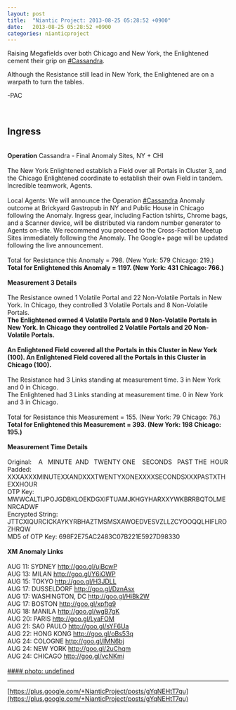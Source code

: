 ```yaml
---
layout: post
title:  "Niantic Project: 2013-08-25 05:28:52 +0900"
date:   2013-08-25 05:28:52 +0900
categories: nianticproject
---
```

Raising Megafields over both Chicago and New York, the Enlightened cement their grip on [#Cassandra](https://plus.google.com/s/%23Cassandra "").

Although the Resistance still lead in New York, the Enlightened are on a warpath to turn the tables.

-PAC<div class="shared"><br /><h2>Ingress</h2><br /><b>Operation</b> Cassandra - Final Anomaly Sites, NY + CHI<br /><br />The New York Enlightened establish a Field over all Portals in Cluster 3, and the Chicago Enlightened coordinate to establish their own Field in tandem. Incredible teamwork, Agents.<br /><br />Local Agents: We will announce the Operation <a rel="nofollow" class="ot-hashtag" href="https://plus.google.com/s/%23Cassandra">#Cassandra</a> Anomaly outcome at Brickyard Gastropub in NY and Public House in Chicago following the Anomaly. Ingress gear, including Faction tshirts, Chrome bags, and a Scanner device, will be distributed via random number generator to Agents on-site. We recommend you proceed to the Cross-Faction Meetup Sites immediately following the Anomaly. The Google+ page will be updated following the live announcement.<br /><br />Total for Resistance this Anomaly = 798. (New York: 579 Chicago: 219.)<br /><b>Total for Enlightened this Anomaly = 1197. (New York: 431 Chicago: 766.)</b><br /><br /><b>Measurement 3 Details</b><br /><br />The Resistance owned 1 Volatile Portal and 22 Non-Volatile Portals in New York. In Chicago, they controlled 3 Volatile Portals and 8 Non-Volatile Portals.<br /><b>The Enlightened owned 4 Volatile Portals and 9 Non-Volatile Portals in New York. In Chicago they controlled 2 Volatile Portals and 20 Non-Volatile Portals.</b><br /><br /><b>An Enlightened Field covered all the Portals in this Cluster in New York (100). An Enlightened Field covered all the Portals in this Cluster in Chicago (100).</b><br /><br />The Resistance had 3 Links standing at measurement time. 3 in New York and 0 in Chicago.<br />The Enlightened had 3 Links standing at measurement time. 0 in New York and 3 in Chicago.<br /><br />Total for Resistance this Measurement = 155. (New York: 79 Chicago: 76.)<br /><b>Total for Enlightened this Measurement = 393. (New York: 198 Chicago: 195.)</b><br /><br /><b>Measurement Time Details</b><br /><br />Original:    A   MINUTE  AND   TWENTY ONE    SECONDS   PAST THE  HOUR<br />Padded: XXXAXXXMINUTEXXANDXXXTWENTYXONEXXXXSECONDSXXXPASTXTHEXXHOUR<br />OTP Key: MWWCALTIJPOJGDBKLOEKDGXIFTUAMJKHGYHARXXYWKBRRBQTOLMENRCADWF<br />Encrypted String: JTTCXIQURCICKAYKYRBHAZTMSMSXAWOEDVESVZLLZCYOOQQLHIFLROZHRQW<br />MD5 of OTP Key: 698F2E75AC2483C07B221E5927D98330<br /><br /><b>XM Anomaly Links</b><br /><br />AUG 11: SYDNEY <a href="http://goo.gl/ujBcwP" class="ot-anchor">http://goo.gl/ujBcwP</a> <br />AUG 13: MILAN <a href="http://goo.gl/Y6iOWP" class="ot-anchor">http://goo.gl/Y6iOWP</a><br />AUG 15: TOKYO <a href="http://goo.gl/H3JDLL" class="ot-anchor">http://goo.gl/H3JDLL</a> <br />AUG 17: DUSSELDORF <a href="http://goo.gl/DznAsx" class="ot-anchor">http://goo.gl/DznAsx</a> <br />AUG 17: WASHINGTON, DC <a href="http://goo.gl/HiBk2W" class="ot-anchor">http://goo.gl/HiBk2W</a> <br />AUG 17: BOSTON <a href="http://goo.gl/xpftg9" class="ot-anchor">http://goo.gl/xpftg9</a> <br />AUG 18: MANILA <a href="http://goo.gl/wgB7gK" class="ot-anchor">http://goo.gl/wgB7gK</a> <br />AUG 20: PARIS <a href="http://goo.gl/LyaFOM" class="ot-anchor">http://goo.gl/LyaFOM</a> <br />AUG 21: SAO PAULO <a href="http://goo.gl/sYF6Ua" class="ot-anchor">http://goo.gl/sYF6Ua</a> <br />AUG 22: HONG KONG <a href="http://goo.gl/oBs53q" class="ot-anchor">http://goo.gl/oBs53q</a> <br />AUG 24: COLOGNE <a href="http://goo.gl/lMN6bj" class="ot-anchor">http://goo.gl/lMN6bj</a> <br />AUG 24: NEW YORK <a href="http://goo.gl/2uChqm" class="ot-anchor">http://goo.gl/2uChqm</a> <br />AUG 24: CHICAGO <a href="http://goo.gl/vcNKmi" class="ot-anchor">http://goo.gl/vcNKmi</a> <br /><br /></div>
[#### photo: undefined](https://lh4.googleusercontent.com/-dj_BbHXi1Ag/UhkUsf7263I/AAAAAAAAQe4/jXu16K6rOwE/cassandra-nycchi-3.png "")
- - -
[https://plus.google.com/+NianticProject/posts/gYqNEHtT7qu](https://plus.google.com/+NianticProject/posts/gYqNEHtT7qu)
